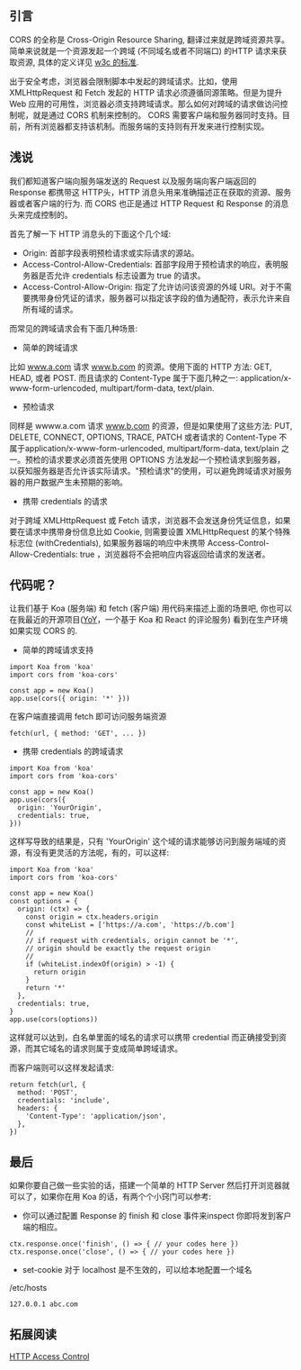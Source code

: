## 引言

CORS 的全称是 Cross-Origin Resource Sharing, 翻译过来就是跨域资源共享。简单来说就是一个资源发起一个跨域 (不同域名或者不同端口) 的HTTP 请求来获取资源, 具体的定义详见 [w3c 的标准](https://www.w3.org/TR/cors/).

出于安全考虑，浏览器会限制脚本中发起的跨域请求。比如，使用 XMLHttpRequest 和 Fetch 发起的 HTTP 请求必须遵循同源策略。但是为提升 Web 应用的可用性，浏览器必须支持跨域请求。那么如何对跨域的请求做访问控制呢，就是通过 CORS 机制来控制的。 CORS 需要客户端和服务器同时支持。目前，所有浏览器都支持该机制。而服务端的支持则有开发来进行控制实现。

## 浅说

我们都知道客户端向服务端发送的 Request 以及服务端向客户端返回的 Response 都携带这 HTTP头，HTTP 消息头用来准确描述正在获取的资源、服务器或者客户端的行为. 而 CORS 也正是通过  HTTP Request 和 Response 的消息头来完成控制的。

首先了解一下 HTTP 消息头的下面这个几个域:

* Origin: 首部字段表明预检请求或实际请求的源站。
* Access-Control-Allow-Credentials: 首部字段用于预检请求的响应，表明服务器是否允许 credentials 标志设置为 true 的请求。
* Access-Control-Allow-Origin: 指定了允许访问该资源的外域 URI。对于不需要携带身份凭证的请求，服务器可以指定该字段的值为通配符，表示允许来自所有域的请求。

而常见的跨域请求会有下面几种场景:

* 简单的跨域请求

比如 www.a.com 请求 www.b.com 的资源。使用下面的 HTTP 方法: GET, HEAD, 或者 POST. 而且请求的 Content-Type 属于下面几种之一: application/x-www-form-urlencoded, multipart/form-data, text/plain.

* 预检请求

同样是 wwww.a.com 请求 www.b.com 的资源，但是如果使用了这些方法: PUT, DELETE, CONNECT, OPTIONS, TRACE, PATCH 或者请求的 Content-Type 不属于application/x-www-form-urlencoded, multipart/form-data, text/plain 之一。预检的请求要求必须首先使用 OPTIONS 方法发起一个预检请求到服务器，以获知服务器是否允许该实际请求。"预检请求"的使用，可以避免跨域请求对服务器的用户数据产生未预期的影响。

* 携带 credentials 的请求

对于跨域 XMLHttpRequest 或 Fetch 请求，浏览器不会发送身份凭证信息，如果要在请求中携带身份信息比如 Cookie, 则需要设置 XMLHttpRequest 的某个特殊标志位 (withCredentials), 如果服务器端的响应中未携带 Access-Control-Allow-Credentials: true ，浏览器将不会把响应内容返回给请求的发送者。


## 代码呢？

让我们基于 Koa (服务端) 和 fetch (客户端) 用代码来描述上面的场景吧, 你也可以在我最近的开源项目([YoY](https://github.com/***REMOVED***/YoYo)，一个基于 Koa 和 React 的评论服务) 看到在生产环境如果实现 CORS 的.

* 简单的跨域请求支持

```
import Koa from 'koa'
import cors from 'koa-cors'

const app = new Koa()
app.use(cors({ origin: '*' }))
```

在客户端直接调用 fetch 即可访问服务端资源

```
fetch(url, { method: 'GET', ... })
```

* 携带 credentials 的跨域请求

```
import Koa from 'koa'
import cors from 'koa-cors'

const app = new Koa()
app.use(cors({
  origin: 'YourOrigin',
  credentials: true,
}))
```

这样写导致的结果是，只有 'YourOrigin' 这个域的请求能够访问到服务端域的资源，有没有更灵活的方法呢，有的，可以这样:

```
import Koa from 'koa'
import cors from 'koa-cors'

const app = new Koa()
const options = {
  origin: (ctx) => {
    const origin = ctx.headers.origin
    const whiteList = ['https://a.com', 'https://b.com']
    //
    // if request with credentials, origin cannot be '*',
    // origin should be exactly the request origin
    //
    if (whiteList.indexOf(origin) > -1) {
      return origin
    }
    return '*'
  },
  credentials: true,
}
app.use(cors(options))
```
这样就可以达到，白名单里面的域名的请求可以携带 credential 而正确接受到资源，而其它域名的请求则属于变成简单跨域请求。

而客户端则可以这样发起请求:

```
return fetch(url, {
  method: 'POST',
  credentials: 'include',
  headers: {
    'Content-Type': 'application/json',
  },
})
```

## 最后

如果你要自己做一些实验的话，搭建一个简单的 HTTP Server 然后打开浏览器就可以了，如果你在用 Koa 的话，有两个个小窍门可以参考:

* 你可以通过配置 Response 的 finish 和 close 事件来inspect 你即将发到客户端的相应。

```
ctx.response.once('finish', () => { // your codes here })
ctx.response.once('close', () => { // your codes here })
```

* set-cookie 对于 localhost 是不生效的，可以给本地配置一个域名

/etc/hosts
```
127.0.0.1 abc.com
```

## 拓展阅读

[HTTP Access Control](https://developer.mozilla.org/zh-CN/docs/Web/HTTP/Access_control_CORS)
